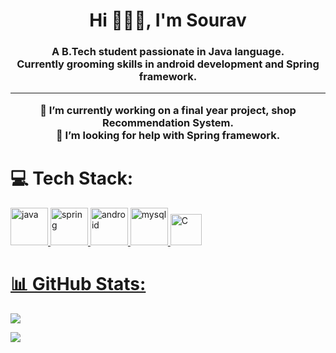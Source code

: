 <h1 align="center">Hi 🙋🏻‍♂️, I'm Sourav</h1>
<h3 align="center">A B.Tech student passionate in Java language.<br>Currently grooming skills in android development and Spring framework.<hr>🔭 I’m currently working on a final year project, shop Recommendation System.<br>🤝 I’m looking for help with Spring framework.</h3>


# 💻 Tech Stack:
</a> <a href="https://www.java.com" target="_blank" rel="noreferrer"> <img src="https://www.svgrepo.com/show/303388/java-4-logo.svg" alt="java" width="60" height="60"/>
<a href="https://spring.io/" target="_blank" rel="noreferrer"> <img src="https://www.svgrepo.com/show/354379/spring.svg" alt="spring" width="60" height="60"/> </a> 
  <a href="https://developer.android.com" target="_blank" rel="noreferrer"> <img src="https://www.svgrepo.com/show/353395/android.svg" alt="android" width="60" height="60"/> <a href="https://www.mysql.com/" target="_blank" rel="noreferrer"> <img src="https://www.svgrepo.com/show/303251/mysql-logo.svg" alt="mysql" width="60" height="60"/> </a>
  <a href="https://en.wikipedia.org/wiki/C_(programming_language)" target="_blank" rel="noreferrer"> <img src="https://www.svgrepo.com/show/353528/c.svg" alt="C" width="50" height="50"/>

  
# 📊 GitHub Stats:
![](https://github-readme-stats.vercel.app/api?username=SouravSahoo08&theme=chartreuse-dark&hide_border=false&include_all_commits=true&count_private=true)
<!--![](https://github-readme-streak-stats.herokuapp.com/?user=SouravSahoo08&theme=chartreuse-dark&hide_border=false)<br/> -->
![](https://github-readme-stats.vercel.app/api/top-langs/?username=SouravSahoo08&theme=chartreuse-dark&hide_border=false&include_all_commits=true&count_private=true&layout=compact)


<!--
previous readme file

<h1 align="center">Hi 🙋🏻‍♂️, I'm Sourav</h1>
<h3 align="center">A BTech student passionate in Java language. Currently grooming skills in android development and Spring framework.</h3>

<p align="center"> <a href="https://github.com/ryo-ma/github-profile-trophy"><img src="https://github-profile-trophy.vercel.app/?username=souravsahoo08" alt="souravsahoo08" /></a> </p>

- 🌱 I’m currently learning 
   * **Spring framework.**


<h3 align="left">Languages and Tools:</h3>
<p align="left">  </a> <a href="https://www.java.com" target="_blank" rel="noreferrer"> <img src="https://e7.pngegg.com/pngimages/785/145/png-clipart-java-development-kit-software-development-kit-computer-programming-computer-icons-programming-language-icon-text-logo-thumbnail.png" alt="java" width="40" height="40"/> <a href="https://developer.android.com" target="_blank" rel="noreferrer"> <img src="https://raw.githubusercontent.com/devicons/devicon/master/icons/android/android-original-wordmark.svg" alt="android" width="40" height="40"/> </a> <a href="https://www.mysql.com/" target="_blank" rel="noreferrer"> <img src="https://raw.githubusercontent.com/devicons/devicon/master/icons/mysql/mysql-original-wordmark.svg" alt="mysql" width="40" height="40"/> </a> <a href="https://spring.io/" target="_blank" rel="noreferrer"> <img src="https://www.vectorlogo.zone/logos/springio/springio-icon.svg" alt="spring" width="40" height="40"/> </a> </p>

<p>&nbsp;<img align="center" src="https://github-readme-stats.vercel.app/api?username=souravsahoo08&show_icons=true&locale=en" alt="souravsahoo08" /></p>
-->
